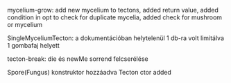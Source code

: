 mycelium-grow: add new mycelium to tectons, added return value, added condition in opt to check for duplicate mycelia, added check for mushroom or mycelium

SingleMyceliumTecton: a dokumentációban helytelenül 1 db-ra volt limitálva 1 gombafaj helyett

tecton-break: die és newMe sorrend felcserélése

Spore(Fungus) konstruktor hozzáadva
Tecton ctor added